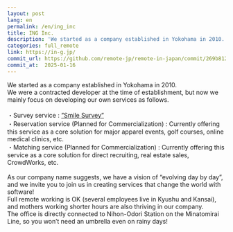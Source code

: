 ```yaml
---
layout: post
lang: en
permalink: /en/ing_inc
title: ING Inc.
description: 'We started as a company established in Yokohama in 2010. We were a contracted developer at the time of establishment, but now we mainly focus on developing our own services as follows.  ・Survey service : ”Smile Survey” ・Reservation service (Planned for Commercialization) : Currently offering this service as a core solution for major apparel events, golf courses, online medical clinics, etc. ・Matching service (Planned for Commercialization) : Currently offering this service as a core solution for direct recruiting, real estate sales, CrowdWorks, etc.  As our company name suggests, we have a vision of “evolving day by day”, and we invite you to join us in creating services that change the world with software! Full remote working is OK (several employees live in Kyushu and Kansai), and mothers working shorter hours are also thriving in our company. The office is directly connected to Nihon-Odori Station on the Minatomirai Line, so you won’t need an umbrella even on rainy days!'
categories: full_remote
link: https://in-g.jp/
commit_url: https://github.com/remote-jp/remote-in-japan/commit/269b8121aa196f71e3b6ae053662484bf0056892
commit_at:  2025-01-16
---
```


<p>We started as a company established in Yokohama in 2010.<br />We were a contracted developer at the time of establishment, but now we mainly focus on developing our own services as follows.<br /><br />・Survey service : <a href="https://smilesurvey.jp/">”Smile Survey”</a><br />・Reservation service (Planned for Commercialization) : Currently offering this service as a core solution for major apparel events, golf courses, online medical clinics, etc.<br />・Matching service (Planned for Commercialization) : Currently offering this service as a core solution for direct recruiting, real estate sales, CrowdWorks, etc.<br /><br />As our company name suggests, we have a vision of “evolving day by day”, and we invite you to join us in creating services that change the world with software!<br />Full remote working is OK (several employees live in Kyushu and Kansai), and mothers working shorter hours are also thriving in our company.<br />The office is directly connected to Nihon-Odori Station on the Minatomirai Line, so you won’t need an umbrella even on rainy days!</p>
